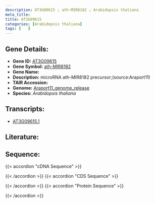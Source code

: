 ```yaml
---
description: AT3G09615 ; ath-MIR8182 ; Arabidopsis thaliana
meta_title:
title: AT3G09615
categories: [Arabidopsis thaliana]
tags: [   ]
---
```


## Gene Details:
- **Gene ID:** [AT3G09615](https://www.arabidopsis.org/locus?name=AT3G09615)
- **Gene Symbol:** <u>ath-MIR8182</u>
- **Gene Name:** 
- **Description:**   microRNA ath-MIR8182 precursor;(source:Araport11)
- **TAIR Accession:** 
- **Genome:** [Araport11_genome_release](https://www.arabidopsis.org/download/list?dir=Genes%2FAraport11_genome_release)
- **Species:** *Arabidopsis thaliana*

## Transcripts:
   -  [AT3G09615.1](https://www.arabidopsis.org/gene?name=AT3G09615.1)
## Literature:
## Sequence:
{{< accordion "cDNA Sequence" >}}

{{< /accordion >}}
{{< accordion "CDS Sequence" >}}

{{< /accordion >}}
{{< accordion "Protein Sequence" >}}

{{< /accordion >}}
